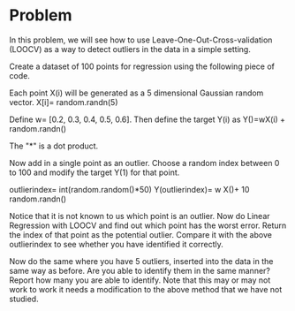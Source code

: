 # Problem

In this problem, we will see how to use Leave-One-Out-Cross-validation (LOOCV) as a way to detect outliers in the data in a simple setting.

Create a dataset of 100 points for regression using the following piece of code.

Each point X(i) will be generated as a 5 dimensional Gaussian random vector. 
  X[i]= random.randn(5)

Define w= [0.2, 0.3, 0.4, 0.5, 0.6]. Then define the target Y(i) as
  Y()=wX(i) + random.randn()

The "*" is a dot product.

Now add in a single point as an outlier. Choose a random index between 0 to 100 and modify the target Y(1) for that point.

outlierindex= int(random.random()*50) 
Y(outlierindex)= w X()+ 10 random.randn()

Notice that it is not known to us which point is an outlier. Now do Linear Regression with LOOCV and find out which point has the worst error. Return the index of that point as the potential outlier. Compare it with the above outlierindex to see whether you have identified it correctly.

Now do the same where you have 5 outliers, inserted into the data in the same way as before. Are you able to identify them in the same manner? Report how many you are able to identify. Note that this may or may not work to work it needs a modification to the above method that we have not studied.
